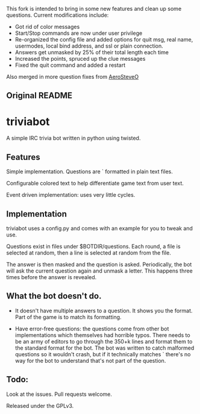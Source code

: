 This fork is intended to bring in some new features and clean up some questions.
Current modifications include:
 * Got rid of color messages
 * Start/Stop commands are now under user privilege
 * Re-organized the config file and added options for quit msg, real name, usermodes, 
   local bind address, and ssl or plain connection.
 * Answers get unmasked by 25% of their total length each time
 * Increased the points, spruced up the clue messages
 * Fixed the quit command and added a restart

Also merged in more question fixes from [AeroSteveO](https://github.com/AeroSteveO/triviabot-1)


Original README
--------------
triviabot
=========

A simple IRC trivia bot written in python using twisted.

Features
--------

Simple implementation. Questions are <string>`<string> formatted in plain text files.

Configurable colored text to help differentiate game text from user text.

Event driven implementation: uses very little cycles.

Implementation
--------------

triviabot uses a config.py and comes with an example for you to tweak and use.

Questions exist in files under $BOTDIR/questions.
Each round, a file is selected at random, then a line is selected at random from the file.

The answer is then masked and the question is asked. Periodically, the bot will ask the current question
again and unmask a letter. This happens three times before the answer is revealed.

What the bot doesn't do.
------------------------

  * It doesn't have multiple answers to a question. It shows you the format. Part of the game is to match its formatting.

  * Have error-free questions: the questions come from other bot implementations which themselves had horrible typos.
There needs to be an army of editors to go through the 350+k lines and format them to the standard format for the bot.
The bot was written to catch malformed questions so it wouldn't crash, but if it technically matches <string>`<string>
there's no way for the bot to understand that's not part of the question.

Todo:
-----

Look at the issues. Pull requests welcome.

Released under the GPLv3.
